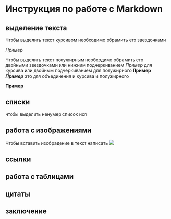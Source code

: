# Инструкция по работе с Markdown


## выделение текста

Чтобы выделить текст курсивом необходимо обрамить его звездочками

*Пример*

Чтобы выделить текст полужирным необходимо обрамить его двойными звездочками или нижним подчеркиванием _Пример_ для курсива или двойным подчеркиванием для полужирного __Пример__
__*Пример*__ это для объединения и курсива и полужирного

**Пример**
## списки
чтобы выделить ненумер список исп
## работа с изображениями
Чтобы вставить изобрадение в текст написать ![](AKLZ2808.JPG)
##  ссылки

## работа с таблицами

## цитаты

## заключение